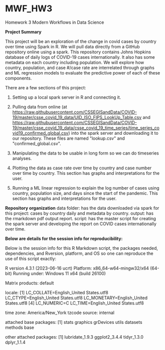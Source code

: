 # MWF_HW3
Homework 3 Modern Workflows in Data Science


**Project Summary**

This project will be an exploration of the change in covid cases by country over time using Spark in R. We will pull data directly from a GitHub repository online using a spark. This repository contains Johns Hopkins database of daily logs of COVID-19 cases internationally. It also has some metadata on each country including population. We will explore how country, population, and case #/case rate are interrelated through graphs and ML regression models to evaluate the predictive power of each of these components. 

There are a few sections of this project: 
1. Setting up a local spark server in R and connecting it. 
 
2. Pulling data from online (at https://raw.githubusercontent.com/CSSEGISandData/COVID-19/master/csse_covid_19_data/UID_ISO_FIPS_LookUp_Table.csv and https://raw.githubusercontent.com/CSSEGISandData/COVID-19/master/csse_covid_19_data/csse_covid_19_time_series/time_series_covid19_confirmed_global.csv) into the spark server and downloading it to our repository. These files are named "lookup.csv" and "confirmed_global.csv".

3. Manipulating the data to be usable in long form so we can do timeseries analyses. 

4. Plotting the data as case rate over time by country and case number over time by country. This section has graphs and interpretations for the user.

5. Running a ML linear regression to explain the log number of cases using country, population size, and days since the start of the pandemic. This section has graphs and interpretations for the user.


**Repository organization**
data folder: has the data downloaded via spark for this project: cases by country daily and metadata by country.
output: has the rmarkdown pdf output report.
script: has the master script for creating the spark server and developing the report on COVID cases internationally over time. 

**Below are details for the session info for reproducibility:**

Below is the session info for this R Markdown script, the packages needed, dependencies, and Rversion, platform, and OS so one can reproduce the use of this script exactly:

R version 4.3.1 (2023-06-16 ucrt) Platform: x86_64-w64-mingw32/x64 (64-bit) Running under: Windows 11 x64 (build 26100)

Matrix products: default

locale: [1] LC_COLLATE=English_United States.utf8 LC_CTYPE=English_United States.utf8 LC_MONETARY=English_United States.utf8 [4] LC_NUMERIC=C LC_TIME=English_United States.utf8

time zone: America/New_York tzcode source: internal

attached base packages: [1] stats graphics grDevices utils datasets methods base

other attached packages: [1] lubridate_1.9.3 ggplot2_3.4.4 tidyr_1.3.0 dplyr_1.1.4